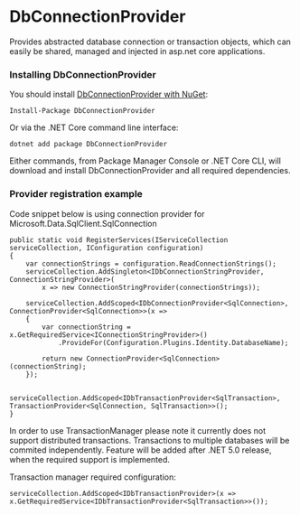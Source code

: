 DbConnectionProvider
=====================

Provides abstracted database connection or transaction objects, which can easily be shared, managed and injected in asp.net core applications.

### Installing DbConnectionProvider

You should install [DbConnectionProvider with NuGet](https://www.nuget.org/packages/DbConnectionProvider):

    Install-Package DbConnectionProvider
    
Or via the .NET Core command line interface:

    dotnet add package DbConnectionProvider

Either commands, from Package Manager Console or .NET Core CLI, will download and install DbConnectionProvider and all required dependencies.


### Provider registration example

Code snippet below is using connection provider for Microsoft.Data.SqlClient.SqlConnection

    public static void RegisterServices(IServiceCollection serviceCollection, IConfiguration configuration)
    {
        var connectionStrings = configuration.ReadConnectionStrings();
        serviceCollection.AddSingleton<IDbConnectionStringProvider, ConnectionStringProvider>(
            x => new ConnectionStringProvider(connectionStrings));
        
        serviceCollection.AddScoped<IDbConnectionProvider<SqlConnection>, ConnectionProvider<SqlConnection>>(x => 
        {
            var connectionString = x.GetRequiredService<IConnectionStringProvider>()
                .ProvideFor(Configuration.Plugins.Identity.DatabaseName);

            return new ConnectionProvider<SqlConnection>(connectionString);
        });

        serviceCollection.AddScoped<IDbTransactionProvider<SqlTransaction>, TransactionProvider<SqlConnection, SqlTransaction>>();
    }
    
In order to use TransactionManager please note it currently does not support distributed transactions. Transactions to multiple databases  will be commited independently. Feature will be added after .NET 5.0 release, when the required support is implemented.

Transaction manager required configuration:

    serviceCollection.AddScoped<IDbTransactionProvider>(x => x.GetRequiredService<IDbTransactionProvider<SqlTransaction>>());





